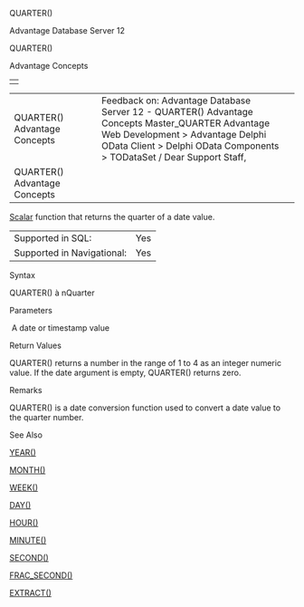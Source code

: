 QUARTER()




Advantage Database Server 12  

QUARTER()

Advantage Concepts

|  |
| --- |
|  |

|  |  |  |  |  |
| --- | --- | --- | --- | --- |
| QUARTER()  Advantage Concepts |  |  | Feedback on: Advantage Database Server 12 - QUARTER() Advantage Concepts Master\_QUARTER Advantage Web Development > Advantage Delphi OData Client > Delphi OData Components > TODataSet / Dear Support Staff, |  |
| QUARTER()  Advantage Concepts |  |  |  |  |

[Scalar](master_supported_scalar_functions.htm) function that returns the quarter of a date value.

|  |  |
| --- | --- |
| Supported in SQL: | Yes |
| Supported in Navigational: | Yes |

Syntax

QUARTER(<dDate>) à nQuarter

Parameters

<dDate>  A date or timestamp value

Return Values

QUARTER() returns a number in the range of 1 to 4 as an integer numeric value. If the date argument is empty, QUARTER() returns zero.

Remarks

QUARTER() is a date conversion function used to convert a date value to the quarter number.

See Also

[YEAR()](master_year.htm)

[MONTH()](master_month.htm)

[WEEK()](master_week.htm)

[DAY()](master_day.htm)

[HOUR()](master_hour.htm)

[MINUTE()](master_minute.htm)

[SECOND()](master_second.htm)

[FRAC\_SECOND()](master_frac_second.htm)

[EXTRACT()](master_extract.htm)